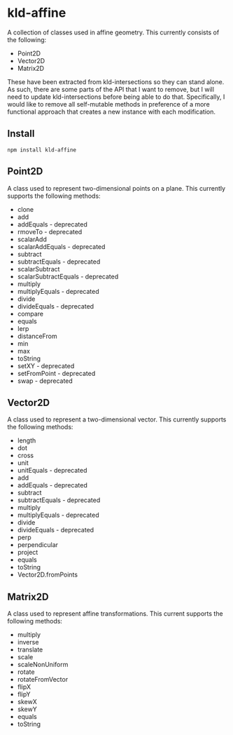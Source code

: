 kld-affine
==========

A collection of classes used in affine geometry. This currently consists of the following:

* Point2D
* Vector2D
* Matrix2D

These have been extracted from kld-intersections so they can stand alone. As such, there are some parts of the API that I want to remove, but I will need to update kld-intersections before being able to do that. Specifically, I would like to remove all self-mutable methods in preference of a more functional approach that creates a new instance with each modification.

Install
-------
    npm install kld-affine

Point2D
-------

A class used to represent two-dimensional points on a plane. This currently supports the following methods:

* clone
* add
* addEquals - deprecated
* rmoveTo - deprecated
* scalarAdd
* scalarAddEquals - deprecated
* subtract
* subtractEquals - deprecated
* scalarSubtract
* scalarSubtractEquals - deprecated
* multiply
* multiplyEquals - deprecated
* divide
* divideEquals - deprecated
* compare
* equals
* lerp
* distanceFrom
* min
* max
* toString
* setXY - deprecated
* setFromPoint - deprecated
* swap - deprecated

Vector2D
--------
A class used to represent a two-dimensional vector. This currently supports the following methods:

* length
* dot
* cross
* unit
* unitEquals - deprecated
* add
* addEquals - deprecated
* subtract
* subtractEquals - deprecated
* multiply
* multiplyEquals - deprecated
* divide
* divideEquals - deprecated
* perp
* perpendicular
* project
* equals
* toString
* Vector2D.fromPoints

Matrix2D
--------
A class used to represent affine transformations. This current supports the following methods:

* multiply
* inverse
* translate
* scale
* scaleNonUniform
* rotate
* rotateFromVector
* flipX
* flipY
* skewX
* skewY
* equals
* toString
